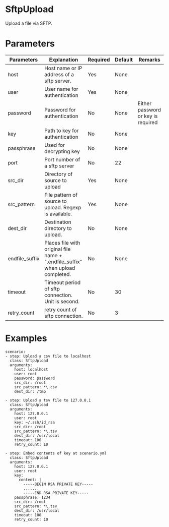 # SftpUpload
Upload a file via SFTP.

# Parameters
|Parameters|Explanation|Required|Default|Remarks|
|----------|-----------|--------|-------|-------|
|host|Host name or IP address of a sftp server.|Yes|None||
|user|User name for authentication|Yes|None||
|password|Password for authentication|No|None|Either password or key is required|
|key|Path to key for authentication|No|None||
|passphrase|Used for decrypting key|No|None||
|port|Port number of a sftp server|No|22||
|src_dir|Directory of source to upload|Yes|None||
|src_pattern|File pattern of source to upload. Regexp is available.|Yes|None||
|dest_dir|Destination directory to upload.|No|None|
|endfile_suffix|Places file with original file name + ".endfile_suffix" when upload completed.|No|None||
|timeout|Timeout period of sftp connection. Unit is second.|No|30||
|retry_count|retry count of sftp connection.|No|3||

# Examples
```
scenario:
- step: Upload a csv file to localhost
  class: SftpUpload
  arguments:
    host: localhost
    user: root
    password: password
    src_dir: /root
    src_pattern: *\.csv
    dest_dir: /tmp

- step: Upload a tsv file to 127.0.0.1
  class: SftpUpload
  arguments:
    host: 127.0.0.1
    user: root
    key: ~/.ssh/id_rsa
    src_dir: /root
    src_pattern: *\.tsv
    dest_dir: /usr/local
    timeout: 100
    retry_count: 10

- step: Embed contents of key at scenario.yml
  class: SftpUpload
  arguments:
    host: 127.0.0.1
    user: root
    key:
      content: |
        -----BEGIN RSA PRIVATE KEY-----
        .......
        -----END RSA PRIVATE KEY-----
    passphrase: 1234
    src_dir: /root
    src_pattern: *\.tsv
    dest_dir: /usr/local
    timeout: 100
    retry_count: 10
```